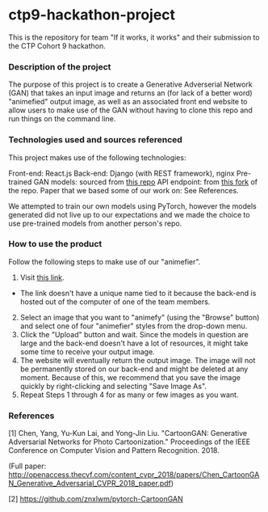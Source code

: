 # ctp9-hackathon-project

This is the repository for team "If it works, it works" and their submission to the CTP Cohort 9 hackathon.

### Description of the project

The purpose of this project is to create a Generative Adverserial Network (GAN) that takes an input image and returns an (for lack of a better word) "animefied" output image, as well as an associated front end website to allow users to make use of the GAN without having to clone this repo and run things on the command line.

### Technologies used and sources referenced

This project makes use of the following technologies:

Front-end: React.js
Back-end: Django (with REST framework), nginx
Pre-trained GAN models: sourced from [this repo](https://github.com/znxlwm/pytorch-CartoonGAN)
API endpoint: from [this fork](https://github.com/doby216/ctp9-hackathon-project) of the repo.
Paper that we based some of our work on: See References.

We attempted to train our own models using PyTorch, however the models generated did not live up to our expectations and we made the choice to use pre-trained models from another person's repo.

### How to use the product

Follow the following steps to make use of our "animefier".

1. Visit [this link](http://208.167.255.60/upload).
  - The link doesn't have a unique name tied to it because the back-end is hosted out of the computer of one of the team members.
2. Select an image that you want to "animefy" (using the "Browse" button) and select one of four "animefier" styles from the drop-down menu.
3. Click the "Upload" button and wait. Since the models in question are large and the back-end doesn't have a lot of resources, it might take some time to receive your output image.
4. The website will eventually return the output image. The image will not be permanently stored on our back-end and might be deleted at any moment. Because of this, we recommend that you save the image quickly by right-clicking and selecting "Save Image As".
5. Repeat Steps 1 through 4 for as many or few images as you want.

### References

[1] Chen, Yang, Yu-Kun Lai, and Yong-Jin Liu. "CartoonGAN: Generative Adversarial Networks for Photo Cartoonization." Proceedings of the IEEE Conference on Computer Vision and Pattern Recognition. 2018.

(Full paper: http://openaccess.thecvf.com/content_cvpr_2018/papers/Chen_CartoonGAN_Generative_Adversarial_CVPR_2018_paper.pdf)

[2]  https://github.com/znxlwm/pytorch-CartoonGAN




